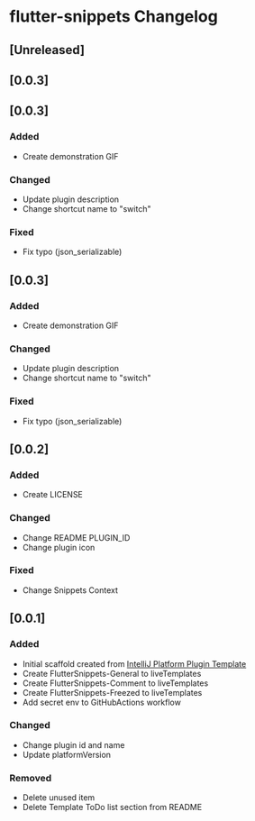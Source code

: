 <!-- Keep a Changelog guide -> https://keepachangelog.com -->

# flutter-snippets Changelog

## [Unreleased]

## [0.0.3]
## [0.0.3]
### Added
- Create demonstration GIF

### Changed
- Update plugin description
- Change shortcut name to "switch"

### Fixed
- Fix typo (json_serializable)

## [0.0.3]
### Added
- Create demonstration GIF

### Changed
- Update plugin description
- Change shortcut name to "switch"

### Fixed
- Fix typo (json_serializable)

## [0.0.2]
### Added
- Create LICENSE

### Changed
- Change README PLUGIN_ID
- Change plugin icon

### Fixed
- Change Snippets Context

## [0.0.1]
### Added
- Initial scaffold created from [IntelliJ Platform Plugin Template](https://github.com/JetBrains/intellij-platform-plugin-template)
- Create FlutterSnippets-General to liveTemplates
- Create FlutterSnippets-Comment to liveTemplates
- Create FlutterSnippets-Freezed to liveTemplates
- Add secret env to GitHubActions workflow

### Changed
- Change plugin id and name
- Update platformVersion

### Removed
- Delete unused item
- Delete Template ToDo list section from README